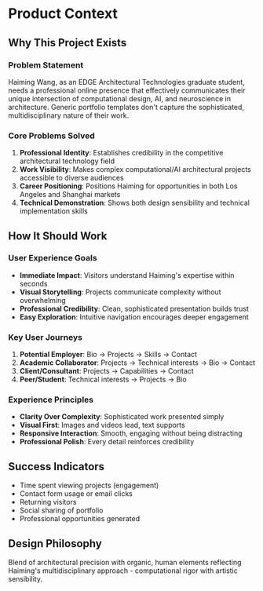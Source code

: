 # Product Context

## Why This Project Exists

### Problem Statement
Haiming Wang, as an EDGE Architectural Technologies graduate student, needs a professional online presence that effectively communicates their unique intersection of computational design, AI, and neuroscience in architecture. Generic portfolio templates don't capture the sophisticated, multidisciplinary nature of their work.

### Core Problems Solved
1. **Professional Identity**: Establishes credibility in the competitive architectural technology field
2. **Work Visibility**: Makes complex computational/AI architectural projects accessible to diverse audiences
3. **Career Positioning**: Positions Haiming for opportunities in both Los Angeles and Shanghai markets
4. **Technical Demonstration**: Shows both design sensibility and technical implementation skills

## How It Should Work

### User Experience Goals
- **Immediate Impact**: Visitors understand Haiming's expertise within seconds
- **Visual Storytelling**: Projects communicate complexity without overwhelming
- **Professional Credibility**: Clean, sophisticated presentation builds trust
- **Easy Exploration**: Intuitive navigation encourages deeper engagement

### Key User Journeys
1. **Potential Employer**: Bio → Projects → Skills → Contact
2. **Academic Collaborator**: Projects → Technical interests → Bio → Contact  
3. **Client/Consultant**: Projects → Capabilities → Contact
4. **Peer/Student**: Technical interests → Projects → Bio

### Experience Principles
- **Clarity Over Complexity**: Sophisticated work presented simply
- **Visual First**: Images and videos lead, text supports
- **Responsive Interaction**: Smooth, engaging without being distracting
- **Professional Polish**: Every detail reinforces credibility

## Success Indicators
- Time spent viewing projects (engagement)
- Contact form usage or email clicks
- Returning visitors
- Social sharing of portfolio
- Professional opportunities generated

## Design Philosophy
Blend of architectural precision with organic, human elements reflecting Haiming's multidisciplinary approach - computational rigor with artistic sensibility. 